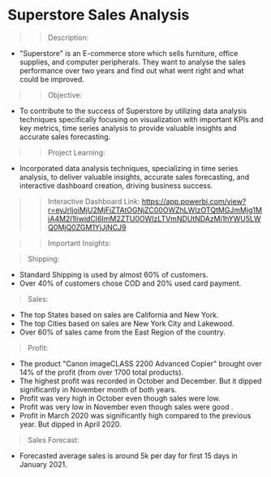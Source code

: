 # Superstore Sales Analysis

>> Description: 
- "Superstore" is an E-commerce store which sells furniture, office supplies, and computer peripherals. They want to analyse the sales performance over two years and find out what went right and what could be improved.
 
>> Objective: 
- To contribute to the success of Superstore by utilizing data analysis techniques specifically focusing on visualization with important KPIs and key metrics, time series analysis to provide valuable insights and accurate sales forecasting.

>> Project Learning: 
- Incorporated data analysis techniques, specializing in time series analysis, to deliver valuable insights, accurate sales forecasting, and interactive dashboard creation, driving business success.

>> Interactive Dashboard Link: https://app.powerbi.com/view?r=eyJrIjoiMjU2MjFiZTAtOGNjZC00OWZhLWIzOTQtMGJmMjg1MjA4M2I1IiwidCI6ImM2ZTU0OWIzLTVmNDUtNDAzMi1hYWU5LWQ0MjQ0ZGM1YjJjNCJ9

>> Important Insights:

> Shipping: 
- Standard Shipping is used by almost 60% of customers.
- Over 40% of customers chose COD and 20% used card payment.

> Sales:
- The top States based on sales are California and New York.
- The top Cities based on sales are New York City and Lakewood.
- Over 60% of sales came from the East Region of the country.

> Profit:
- The product "Canon imageCLASS 2200 Advanced Copier" brought over 14% of the profit (from over 1700 total products).
- The highest profit was recorded in October and December. But it dipped significantly in November month of both years.
- Profit was very high in October even though sales were low.
- Profit was very low in November even though sales were good .
- Profit in March 2020 was significantly high compared to the previous year. But dipped in April 2020.

> Sales Forecast:
- Forecasted average sales is around 5k per day for first 15 days in January 2021.

